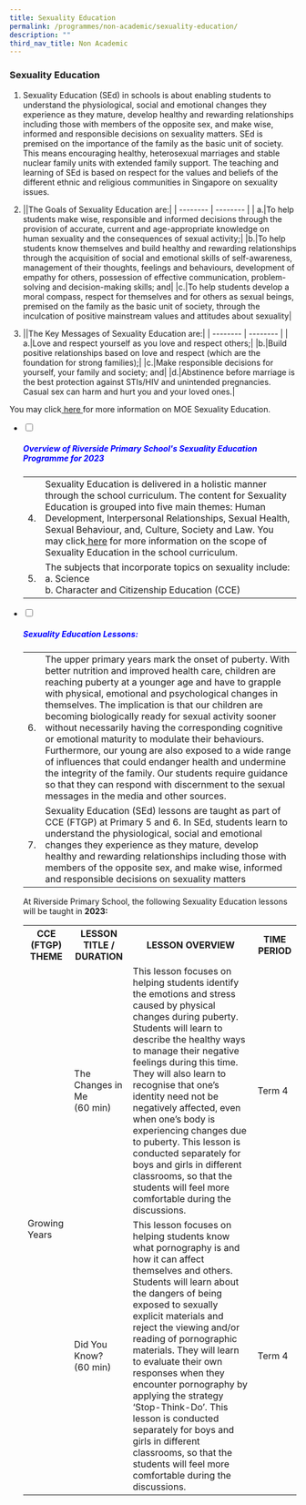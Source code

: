 ```yaml
---
title: Sexuality Education
permalink: /programmes/non-academic/sexuality-education/
description: ""
third_nav_title: Non Academic
---
```

### Sexuality Education
1. Sexuality Education (SEd) in schools is about enabling students to understand the physiological, social and emotional changes they experience as they mature, develop healthy and rewarding relationships including those with members of the opposite sex, and make wise, informed and responsible decisions on sexuality matters. SEd is premised on the importance of the family as the basic unit of society. This means encouraging healthy, heterosexual marriages and stable nuclear family units with extended family support. The teaching and learning of SEd is based on respect for the values and beliefs of the different ethnic and religious communities in Singapore on sexuality issues.

2.	||The Goals of Sexuality Education are:|
| -------- | -------- |
| a.|To help students make wise, responsible and informed decisions through the provision of accurate, current and age-appropriate knowledge on human sexuality and the consequences of sexual activity;|
|b.|To help students know themselves and build healthy and rewarding relationships through the acquisition of social and emotional skills of self-awareness, management of their thoughts, feelings and behaviours, development of empathy for others, possession of effective communication, problem-solving and decision-making skills; and|
|c.|To help students develop a moral compass, respect for themselves and for others as sexual beings, premised on the family as the basic unit of society, through the inculcation of positive mainstream values and attitudes about sexuality|
3. ||The Key Messages of Sexuality Education are:|
| -------- | -------- |
| a.|Love and respect yourself as you love and respect others;|
|b.|Build positive relationships based on love and respect (which are the foundation for strong families);|
|c.|Make responsible decisions for yourself, your family and society; and|
|d.|Abstinence before marriage is the best protection against STIs/HIV and unintended pregnancies. Casual sex can harm and hurt you and your loved ones.|

You may click<a href=" https://go.gov.sg/moe-sexuality-education" target="blank"> here </a> for more information on MOE Sexuality Education.
<ul class="jekyllcodex_accordion">
<li>
<input type="checkbox" id="accordion1">
<label for="accordion1"><h5 style="color:blue">Overview of Riverside Primary School's Sexuality Education Programme for 2023</h5></label>
<div>
<table>
<tr>
<td>4.</td>
<td>Sexuality Education is delivered in a holistic manner through the school curriculum. The content for Sexuality Education is grouped into five main themes: Human Development, Interpersonal Relationships, Sexual Health, Sexual Behaviour, and, Culture, Society and Law. You may click<a href="https://go.gov.sg/moe-sexuality-education-scope" target="blank"> here</a> for more information on the scope of Sexuality Education in the school curriculum.</td>
	</tr><tr>
	<td>5.</td>
	<td>The subjects that incorporate topics on sexuality include:
	<br>a. Science
	<br>b. Character and Citizenship Education (CCE)</td>
	</tr>
</table>
</div>
			
<li>
<input type="checkbox" id="accordion2">
    <label for="accordion2"><h5 style="color:Blue">Sexuality Education Lessons:</h5></label>
<div>
<table><tr>
	<td>6.</td>
	<td>The upper primary years mark the onset of puberty. With better nutrition and improved health care, children are reaching puberty at a younger age and have to grapple with physical, emotional and psychological changes in themselves. The implication is that our children are becoming biologically ready for sexual activity sooner without necessarily having the corresponding cognitive or emotional maturity to modulate their behaviours. Furthermore, our young are also exposed to a wide range of influences that could endanger health and undermine the integrity of the family. Our students require guidance so that they can respond with discernment to the sexual messages in the media and other sources.</td>
	</tr>
<tr>
	<td>7.</td>
	<td>Sexuality Education (SEd) lessons are taught as part of CCE (FTGP) at Primary 5 and 6. In SEd, students learn to understand the physiological, social and emotional changes they experience as they mature, develop healthy and rewarding relationships including those with members of the opposite sex, and make wise, informed and responsible decisions on sexuality matters</td>
	</tr>
	</table>
At Riverside Primary School, the following Sexuality Education lessons will be taught in <b>2023:</b>
<table>
	<tr>
		<th>CCE (FTGP) THEME</th>
		<th>LESSON TITLE / DURATION</th>
		<th>LESSON OVERVIEW</th>
		<th>TIME PERIOD</th>
	</tr>
 <tr>
  <td rowspan="2">Growing Years</td>
  <td>The Changes in Me<br>(60 min)
</td>  
  <td>This lesson focuses on helping students identify the emotions and stress caused by physical changes during puberty. Students will learn to describe the healthy ways to manage their negative feelings during this time. They will also learn to recognise that one’s identity need not be negatively affected, even when one’s body is experiencing changes due to puberty. 
This lesson is conducted separately for boys and girls in different classrooms, so that the students will feel more comfortable during the discussions.
</td>
<td>Term 4</td>
 </tr>
<tr>
  <td> Did You Know? <br>(60 min)</td>
  <td>This lesson focuses on helping students know what pornography is and how it can affect themselves and others. Students will learn about the dangers of being exposed to sexually explicit materials and reject the viewing and/or reading of pornographic materials. They will learn to evaluate their own responses when they encounter pornography by applying the strategy ‘Stop-Think-Do’. 
This lesson is conducted separately for boys and girls in different classrooms, so that the students will feel more comfortable during the discussions.</td>
<td>Term 4</td>	
 </tr>
	</table>
	</div>